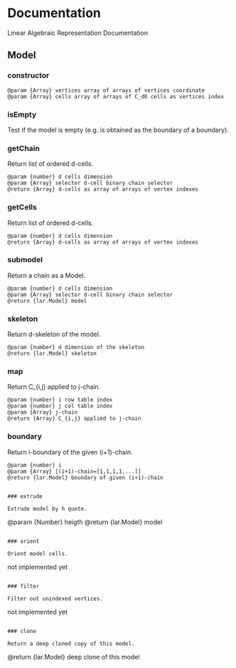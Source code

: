 # Documentation

Linear Algebraic Representation Documentation

## Model

### constructor

```
@param {Array} vertices array of arrays of vertices coordinate
@param {Array} cells array of arrays of C_d0 cells as vertices index
```

### isEmpty

Test if the model is empty (e.g. is obtained as the boundary of a boundary).


### getChain

Return list of ordered d-cells.

```
@param {number} d cells dimension
@param {Array} selector d-cell binary chain selector
@return {Array} d-cells as array of arrays of vertex indexes
```

### getCells

Return list of ordered d-cells.

```
@param {number} d cells dimension
@return {Array} d-cells as array of arrays of vertex indexes
```

### submodel

Return a chain as a Model.

```
@param {number} d cells dimension
@param {Array} selector d-cell binary chain selector
@return {lar.Model} model
```

### skeleton

Return d-skeleton of the model.

```
@param {number} d dimension of the skeleton
@return {lar.Model} skeleton
```

### map

Return C_{i,j} applied to j-chain.

```
@param {number} i row table index
@param {number} j col table index
@param {Array} j-chain 
@return {Array} C_{i,j} applied to j-chain
```

### boundary

Return i-boundary of the given (i+1)-chain.

```
@param {number} i 
@param {Array} [(i+1)-chain=[1,1,1,1,...]]
@return {lar.Model} boundary of given (i+1)-chain


### extrude

Extrude model by h quote.

```
@param {Number} heigth
@return {lar.Model} model
```

### orient

Orient model cells.

```
not implemented yet
```

### filter

Filter out unindexed vertices.

```
not implemented yet
```

### clone

Return a deep cloned copy of this model.

```
@return {lar.Model} deep clone of this model
```